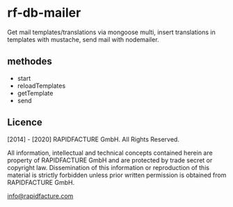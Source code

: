 # rf-db-mailer
Get mail templates/translations via mongoose multi, insert translations in templates with mustache, send mail with nodemailer.

## methodes
* start
* reloadTemplates
* getTemplate
* send

## Licence

[2014] - [2020] RAPIDFACTURE GmbH. All Rights Reserved.

All information, intellectual and technical concepts contained herein are
property of RAPIDFACTURE GmbH and are protected by trade secret or copyright law.
Dissemination of this information or reproduction of this material is strictly
forbidden unless prior written permission is obtained from RAPIDFACTURE GmbH.

info@rapidfacture.com
